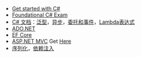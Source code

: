* [Get started with C#](https://learn.microsoft.com/zh-cn/collections/yz26f8y64n7k07)
* [Foundational C# Exam](https://www.freecodecamp.org/learn/foundational-c-sharp-with-microsoft)  
* [C# 文档](https://learn.microsoft.com/zh-cn/dotnet/csharp/)：[泛型](https://learn.microsoft.com/zh-cn/dotnet/csharp/fundamentals/types/generics)，[异步](https://learn.microsoft.com/zh-cn/dotnet/csharp/asynchronous-programming/)，[委托和事件](https://learn.microsoft.com/zh-cn/dotnet/csharp/delegates-overview)，[Lambda表达式](https://learn.microsoft.com/zh-cn/dotnet/csharp/language-reference/operators/lambda-expressions)
* [ADO.NET](https://learn.microsoft.com/zh-cn/dotnet/framework/data/adonet/)  
* [EF Core](https://learn.microsoft.com/zh-cn/ef/)  
* [ASP.NET MVC](https://learn.microsoft.com/zh-cn/aspnet/core/mvc/overview) Get [Here](https://learn.microsoft.com/zh-cn/aspnet/core/tutorials/first-mvc-app/adding-model?view=aspnetcore-8.0&tabs=visual-studio)
* [序列化](https://learn.microsoft.com/zh-cn/dotnet/standard/serialization/system-text-json/overview)，[依赖注入](https://learn.microsoft.com/zh-cn/dotnet/core/extensions/dependency-injection)

